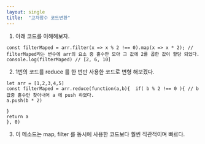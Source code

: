 ```yaml
---
layout: single
title:  "고차함수 코드변환"
---
```


1. 아래 코드를 이해해보자.

```
const filterMaped = arr.filter(x => x % 2 !== 0).map(x => x * 2); // filterMaped라는 변수에 arr의 요소 중 홀수만 모아 그 값에 2를 곱한 값이 할당 되었다.
console.log(filterMaped) // [2, 6, 10]
```

2. 1번의 코드를 reduce 를 한 번만 사용한 코드로 변형 해보겠다.

```
let arr = [1,2,3,4,5]
const filterMaped = arr.reduce(function(a,b){  if( b % 2 !== 0 ){ // b값중 홀수만 찾아내어 a 에 push 하였다.
a.push(b * 2)

}
return a
}, 0)

```




3. 이 메소드는 map, filter 를 동시에 사용한 코드보다 훨씬 직관적이며 빠르다.
   
